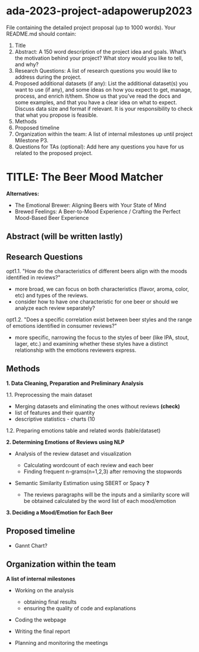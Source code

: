 # ada-2023-project-adapowerup2023

File containing the detailed project proposal (up to 1000 words). Your README.md should contain:

1. Title
2. Abstract: A 150 word description of the project idea and goals. What’s the motivation behind your project? What story would you like to tell, and why?
3. Research Questions: A list of research questions you would like to address during the project.
4. Proposed additional datasets (if any): List the additional dataset(s) you want to use (if any), and some ideas on how you expect to get, manage, process, and enrich it/them. Show us that you’ve read the docs and some examples, and that you have a clear idea on what to expect. Discuss data size and format if relevant. It is your responsibility to check that what you propose is feasible.
5. Methods
6. Proposed timeline
7. Organization within the team: A list of internal milestones up until project Milestone P3.
8. Questions for TAs (optional): Add here any questions you have for us related to the proposed project.

# TITLE: The Beer Mood Matcher
**Alternatives:** 
* The Emotional Brewer: Aligning Beers with Your State of Mind
* Brewed Feelings: A Beer-to-Mood Experience / Crafting the Perfect Mood-Based Beer Experience

## Abstract (will be written lastly)

## Research Questions
opt1.1. "How do the characteristics of different beers align with the moods identified in reviews?"
- more broad, we can focus on both characteristics (flavor, aroma, color, etc) and types of the reviews.
- consider how to have one characteristic for one beer or should we analyze each review separately?
  
opt1.2. "Does a specific correlation exist between beer styles and the range of emotions identified in consumer reviews?"
- more specific, narrowing the focus to the styles of beer (like IPA, stout, lager, etc.) and examining whether these styles have a distinct relationship with the emotions reviewers express.

## Methods

**1. Data Cleaning, Preparation and Preliminary Analysis**

1.1. Preprocessing the main dataset
* Merging datasets and eliminating the ones without reviews **(check)**
* list of features and their quantity
* descriptive statistics - charts (10 

1.2. Preparing emotions table and related words (table/dataset)


**2. Determining Emotions of Reviews using NLP**


* Analysis of the review dataset and visualization
   - Calculating wordcount of each review and each beer
   - Finding frequent n-grams(n=1,2,3) after removing the stopwords
     
* Semantic Similarity Estimation using SBERT or Spacy **?**
  - The reviews paragraphs will be the inputs and a similarity score will be obtained calculated by the word list of each mood/emotion


**3. Deciding a Mood/Emotion for Each Beer**


## Proposed timeline
* Gannt Chart?
  
## Organization within the team
**A list of internal milestones**
+ Working on the analysis
  - obtaining final results
  - ensuring the quality of code and explanations
+ Coding the webpage
+ Writing the final report

+ Planning and monitoring the meetings
